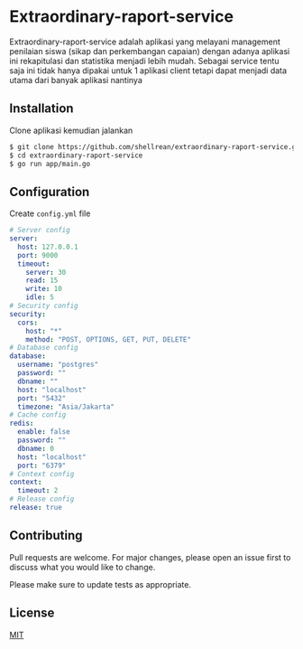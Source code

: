# Extraordinary-raport-service

Extraordinary-raport-service adalah aplikasi yang melayani management penilaian siswa (sikap dan perkembangan capaian) dengan adanya aplikasi ini rekapitulasi dan statistika menjadi lebih mudah. Sebagai service tentu saja ini tidak hanya dipakai untuk 1 aplikasi client tetapi dapat menjadi data utama dari banyak aplikasi nantinya

## Installation
Clone aplikasi kemudian jalankan
``` bash
$ git clone https://github.com/shellrean/extraordinary-raport-service.git
$ cd extraordinary-raport-service 
$ go run app/main.go
```

## Configuration
Create ``config.yml`` file
``` yaml
# Server config
server:
  host: 127.0.0.1
  port: 9000
  timeout:
    server: 30
    read: 15
    write: 10
    idle: 5
# Security config
security:
  cors: 
    host: "*"
    method: "POST, OPTIONS, GET, PUT, DELETE"
# Database config
database:
  username: "postgres"
  password: ""
  dbname: ""
  host: "localhost"
  port: "5432"
  timezone: "Asia/Jakarta"
# Cache config
redis:
  enable: false
  password: ""
  dbname: 0
  host: "localhost"
  port: "6379"
# Context config
context:
  timeout: 2
# Release config
release: true
```

## Contributing
Pull requests are welcome. For major changes, please open an issue first to discuss what you would like to change.

Please make sure to update tests as appropriate.

## License
[MIT](https://choosealicense.com/licenses/mit/)